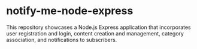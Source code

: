 # notify-me-node-express
This repository showcases a Node.js Express application that incorporates user registration and login, content creation and management, category association, and notifications to subscribers.
